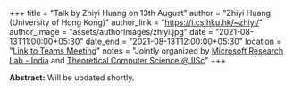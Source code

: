 +++
title = "Talk by Zhiyi Huang on  13th August"
author = "Zhiyi Huang (University of Hong Kong)"
author_link = "https://i.cs.hku.hk/~zhiyi/"
author_image = "assets/authorImages/zhiyi.jpg"
date = "2021-08-13T11:00:00+05:30"
date_end = "2021-08-13T12:00:00+05:30"
location = "<a href = "https://teams.microsoft.com/l/meetup-join/19%3ameeting_ZGE3NDg5NzktMWQ0Zi00MzFmLTg5OTgtMTMyYWM4MWQyYjI2%40thread.v2/0?context=%7b%22Tid%22%3a%226f15cd97-f6a7-41e3-b2c5-ad4193976476%22%2c%22Oid%22%3a%227c84465e-c38b-4d7a-9a9d-ff0dfa3638b3%22%7d" target= "_blank">Link to Teams Meeting</a>"
notes = "Jointly organized by <a href = "https://www.microsoft.com/en-us/research/lab/microsoft-research-india/" target= "_blank">Microsoft Research Lab - India</a> and <a href='https://www.csa.iisc.ac.in/theoretical-computer-science/' target= "_blank">Theoretical Computer Science @ IISc</a>"
+++

<b>Abstract:</b> Will be updated shortly.